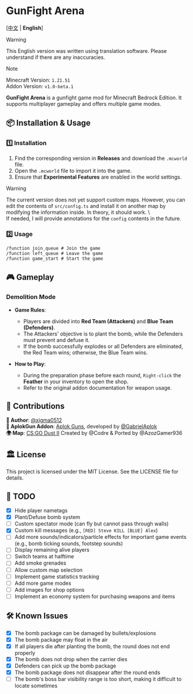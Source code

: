 # GunFight Arena  

[[中文](README.md) | **English**]

> [!WARNING]
> This English version was written using translation software. Please understand if there are any inaccuracies. 

> [!NOTE]  
> Minecraft Version: `1.21.51`  
> Addon Version: `v1.0-beta.1`  

**GunFight Arena** is a gunfight game mod for Minecraft Bedrock Edition. It supports multiplayer gameplay and offers multiple game modes.  

## 📦 Installation & Usage  

### 1️⃣ Installation  

1. Find the corresponding version in **Releases** and download the `.mcworld` file.  
2. Open the `.mcworld` file to import it into the game.  
3. Ensure that **Experimental Features** are enabled in the world settings. 

> [!WARNING]  
> The current version does not yet support custom maps. However, you can edit the contents of `src/config.ts` and install it on another map by modifying the information inside. In theory, it should work.  \  
> If needed, I will provide annotations for the `config` contents in the future.  

### 2️⃣ Usage  

```
/function join_queue # Join the game  
/function left_queue # Leave the game  
/function game_start # Start the game  
```  

## 🎮 Gameplay  

### **Demolition Mode**  

- **Game Rules**:  
    - Players are divided into **Red Team (Attackers)** and **Blue Team (Defenders)**.  
    - The Attackers' objective is to plant the bomb, while the Defenders must prevent and defuse it.  
    - If the bomb successfully explodes or all Defenders are eliminated, the Red Team wins; otherwise, the Blue Team wins.  

- **How to Play**:  
    - During the preparation phase before each round, `Right-click` the **Feather** in your inventory to open the shop.  
    - Refer to the original addon documentation for weapon usage.  

## 📜 Contributions  

**👤 Author**: [@xigma0512](https://github.com/xigma0512)  
**🎨 AplokGun Addon**: [Aplok Guns](https://mcpedl.com/aplok-guns/), developed by [@GabrielAplok](https://github.com/gabriel-aplok/)  
**🌍 Map**: [CS:GO Dust II](https://mcpedl.com/cs-s-dust-ii/) Created by @Codre & Ported by @AzozGamer936  

## 🏛️ License  
This project is licensed under the MIT License. See the LICENSE file for details.  

## 📌 TODO  
- [x] Hide player nametags  
- [x] Plant/Defuse bomb system  
- [ ] Custom spectator mode (can fly but cannot pass through walls)  
- [x] Custom kill messages (e.g., `[RED] Steve KILL [BLUE] Alex`)  
- [ ] Add more sounds/indicators/particle effects for important game events (e.g., bomb ticking sounds, footstep sounds)  
- [ ] Display remaining alive players  
- [ ] Switch teams at halftime  
- [ ] Add smoke grenades  
- [ ] Allow custom map selection  
- [ ] Implement game statistics tracking  
- [ ] Add more game modes  
- [ ] Add images for shop options  
- [ ] Implement an economy system for purchasing weapons and items  

## 🛠️ Known Issues  
- [x] The bomb package can be damaged by bullets/explosions  
- [x] The bomb package may float in the air  
- [x] If all players die after planting the bomb, the round does not end properly  
- [x] The bomb does not drop when the carrier dies  
- [x] Defenders can pick up the bomb package  
- [x] The bomb package does not disappear after the round ends  
- [ ] The bomb's boss bar visibility range is too short, making it difficult to locate sometimes  